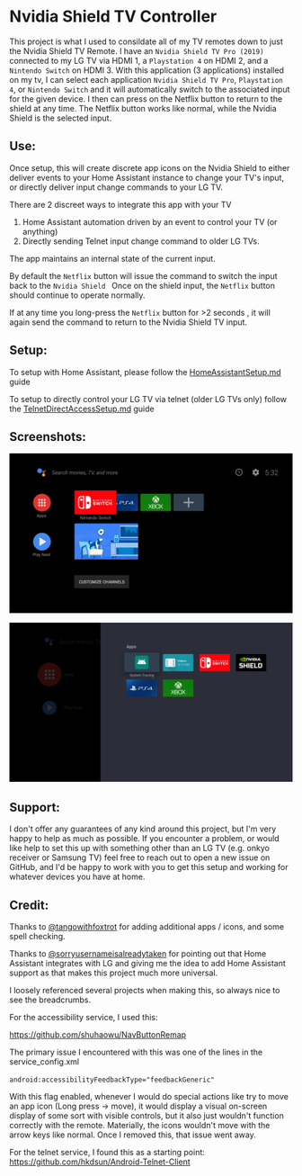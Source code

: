 # Nvidia Shield TV Controller
This project is what I used to consildate all of my TV remotes down to just the Nvidia Shield TV Remote. I have an `Nvidia Shield TV Pro (2019)` connected to my LG TV via HDMI 1, a `Playstation 4` on HDMI 2, and a `Nintendo Switch` on HDMI 3. With this application (3 applications) installed on my tv, I can select each application `Nvidia Shield TV Pro`, `Playstation 4`, or `Nintendo Switch` and it will automatically switch to the associated input for the given device. I then can press on the Netflix button to return to the shield at any time. The Netflix button works like normal, while the Nvidia Shield is the selected input.

## Use:
Once setup, this will create discrete app icons on the Nvidia Shield to either deliver events to your Home Assistant instance to change your TV's input, or directly deliver input change commands to your LG TV.

There are 2 discreet ways to integrate this app with your TV
1. Home Assistant automation driven by an event to control your TV (or anything)
2. Directly sending Telnet input change command to older LG TVs.

The app maintains an internal state of the current input.

By default the `Netflix` button will issue the command to switch the input back to the  `Nvidia Shield `
Once on the shield input, the `Netflix` button should continue to operate normally.

If at any time you long-press the `Netflix` button for >2 seconds , it will again send the command to return to the Nvidia Shield TV input.

## Setup:

To setup with Home Assistant, please follow the [HomeAssistantSetup.md](./HomeAssistantSetup.md) guide

To setup to directly control your LG TV via telnet (older LG TVs only) follow the [TelnetDirectAccessSetup.md](./TelnetDirectAccessSetup.md) guide

## Screenshots:

![Home Screen Shortcuts](./screenshots/home_screen_shortcuts.webp?raw=true "Home Screen Shortcuts")

![All Apps](./screenshots/all_apps.webp?raw=true "All Apps")


## Support:

I don't offer any guarantees of any kind around this project, but I'm very happy to help as much as possible. If you encounter a problem, or would like help to set this up with something other than an LG TV (e.g. onkyo receiver or Samsung TV) feel free to reach out to open a new issue on GitHub, and I'd be happy to work with you to get this setup and working for whatever devices you have at home.


## Credit:

Thanks to [@tangowithfoxtrot](https://github.com/tangowithfoxtrot) for adding additional apps / icons, and some spell checking.

Thanks to [@sorryusernameisalreadytaken](https://github.com/sorryusernameisalreadytaken) for pointing out that Home Assistant integrates with LG and giving me the idea to add Home Assistant support as that makes this project much more universal.

I loosely referenced several projects when making this, so always nice to see the breadcrumbs.

For the accessibility service, I used this:

https://github.com/shuhaowu/NavButtonRemap

The primary issue I encountered with this was one of the lines in the service_config.xml

`android:accessibilityFeedbackType="feedbackGeneric"`

With this flag enabled, whenever I would do special actions like try to move an app icon (Long press → move), it would display a visual on-screen display of some sort with visible controls, but it also just wouldn't function correctly with the remote. Materially, the icons wouldn't move with the arrow keys like normal. Once I removed this, that issue went away.


For the telnet service, I found this as a starting point:
https://github.com/hkdsun/Android-Telnet-Client

